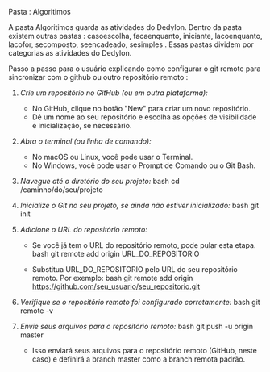 Pasta : Algoritimos

A pasta Algoritimos guarda as atividades do Dedylon. Dentro da pasta existem outras pastas : casoescolha, facaenquanto, iniciante, lacoenquanto, lacofor, secomposto, seencadeado, sesimples . Essas pastas dividem por categorias as atividades do Dedylon.


Passo a passo para o usuário explicando como configurar o git remote para sincronizar com o github ou outro repositório remoto :

1. *Crie um repositório no GitHub (ou em outra plataforma):*
   - No GitHub, clique no botão "New" para criar um novo repositório.
   - Dê um nome ao seu repositório e escolha as opções de visibilidade e inicialização, se necessário.

2. *Abra o terminal (ou linha de comando):*
   - No macOS ou Linux, você pode usar o Terminal.
   - No Windows, você pode usar o Prompt de Comando ou o Git Bash.

3. *Navegue até o diretório do seu projeto:*
   bash
   cd /caminho/do/seu/projeto
   

4. *Inicialize o Git no seu projeto, se ainda não estiver inicializado:*
   bash
   git init
   

5. *Adicione o URL do repositório remoto:*
   - Se você já tem o URL do repositório remoto, pode pular esta etapa.
   bash
   git remote add origin URL_DO_REPOSITORIO
   
   - Substitua URL_DO_REPOSITORIO pelo URL do seu repositório remoto. Por exemplo:
   bash
   git remote add origin https://github.com/seu_usuario/seu_repositorio.git
   

6. *Verifique se o repositório remoto foi configurado corretamente:*
   bash
   git remote -v
   

7. *Envie seus arquivos para o repositório remoto:*
   bash
   git push -u origin master
   
   - Isso enviará seus arquivos para o repositório remoto (GitHub, neste caso) e definirá a branch master como a branch remota padrão.